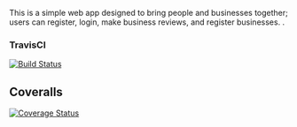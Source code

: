 This is a simple web app designed to bring people and businesses together; users can register, login, make business reviews, and register businesses. .

### TravisCI
[![Build Status](https://travis-ci.org/alexNgari/biashara_web_app.svg?branch=master)](https://travis-ci.org/alexNgari/biashara_web_app)

## Coveralls
[![Coverage Status](https://coveralls.io/repos/alexNgari/biashara_web_app/badge.svg)](https://coveralls.io/alexNgari/biashara_web_app)